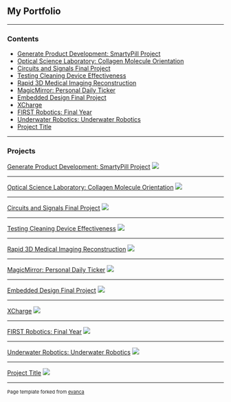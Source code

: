 ## My Portfolio

---

### Contents

- [Generate Product Development: SmartyPill Project](/smarty_pill)
- [Optical Science Laboratory: Collagen Molecule Orientation](/collagen)
- [Circuits and Signals Final Project](/circuits_final)
- [Testing Cleaning Device Effectiveness](/cleaning_device)
- [Rapid 3D Medical Imaging Reconstruction](/3d_image)
- [MagicMirror: Personal Daily Ticker](/magicmirror)
- [Embedded Design Final Project](/embedded_design)
- [XCharge](/xcharge)
- [FIRST Robotics: Final Year](/frc)
- [Underwater Robotics: Underwater Robotics](/underwater_robotics)
- [Project Title](/sample_page)



---

### Projects

[Generate Product Development: SmartyPill Project](/smarty_pill)
<img src="images/dummy_thumbnail.jpg?raw=true"/>

---
[Optical Science Laboratory: Collagen Molecule Orientation](/collagen)
<img src="images/dummy_thumbnail.jpg?raw=true"/>

---
[Circuits and Signals Final Project](/circuits_final)
<img src="images/dummy_thumbnail.jpg?raw=true"/>

---
[Testing Cleaning Device Effectiveness](/cleaning_device)
<img src="images/dummy_thumbnail.jpg?raw=true"/>

---
[Rapid 3D Medical Imaging Reconstruction](/3d_image)
<img src="images/dummy_thumbnail.jpg?raw=true"/>

---
[MagicMirror: Personal Daily Ticker](/magicmirror)
<img src="images/dummy_thumbnail.jpg?raw=true"/>

---
[Embedded Design Final Project](/embedded_design)
<img src="images/dummy_thumbnail.jpg?raw=true"/>

---
[XCharge](/xcharge)
<img src="images/dummy_thumbnail.jpg?raw=true"/>

---
[FIRST Robotics: Final Year](/frc)
<img src="images/dummy_thumbnail.jpg?raw=true"/>

---
[Underwater Robotics: Underwater Robotics](/underwater_robotics)
<img src="images/dummy_thumbnail.jpg?raw=true"/>

---
[Project Title](/sample_page)
<img src="images/dummy_thumbnail.jpg?raw=true"/>

---
<p style="font-size:11px">Page template forked from <a href="https://github.com/evanca/quick-portfolio">evanca</a></p>
<!-- Remove above link if you don't want to attibute -->
